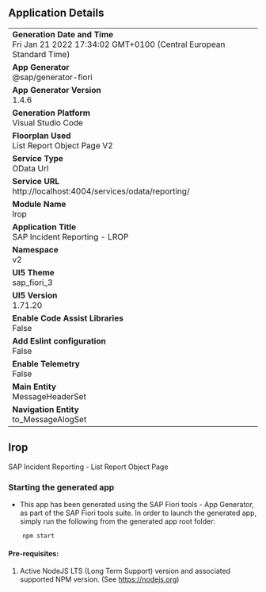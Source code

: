 ## Application Details
|               |
| ------------- |
|**Generation Date and Time**<br>Fri Jan 21 2022 17:34:02 GMT+0100 (Central European Standard Time)|
|**App Generator**<br>@sap/generator-fiori|
|**App Generator Version**<br>1.4.6|
|**Generation Platform**<br>Visual Studio Code|
|**Floorplan Used**<br>List Report Object Page V2|
|**Service Type**<br>OData Url|
|**Service URL**<br>http://localhost:4004/services/odata/reporting/
|**Module Name**<br>lrop|
|**Application Title**<br>SAP Incident Reporting - LROP|
|**Namespace**<br>v2|
|**UI5 Theme**<br>sap_fiori_3|
|**UI5 Version**<br>1.71.20|
|**Enable Code Assist Libraries**<br>False|
|**Add Eslint configuration**<br>False|
|**Enable Telemetry**<br>False|
|**Main Entity**<br>MessageHeaderSet|
|**Navigation Entity**<br>to_MessageAlogSet|

## lrop

SAP Incident Reporting - List Report Object Page

### Starting the generated app

-   This app has been generated using the SAP Fiori tools - App Generator, as part of the SAP Fiori tools suite.  In order to launch the generated app, simply run the following from the generated app root folder:

```
    npm start
```

#### Pre-requisites:

1. Active NodeJS LTS (Long Term Support) version and associated supported NPM version.  (See https://nodejs.org)



